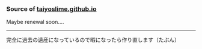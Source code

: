 ### Source of [taiyoslime.github.io](http://taiyoslime.github.io)
Maybe renewal soon....

--- 
完全に過去の遺産になっているので暇になったら作り直します（たぶん）
